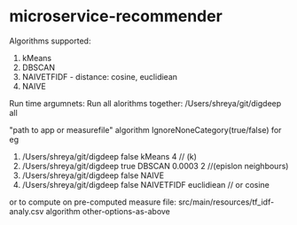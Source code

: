 # microservice-recommender
Algorithms supported: 
1. kMeans
2. DBSCAN
3. NAIVETFIDF - distance: cosine, euclidiean
4. NAIVE 


 
Run time argumnets: 
Run all alorithms together: 
/Users/shreya/git/digdeep  all

"path to app or measurefile" algorithm  IgnoreNoneCategory(true/false)
for eg
1. /Users/shreya/git/digdeep false kMeans 4 // (k)
2. /Users/shreya/git/digdeep true DBSCAN 0.0003 2  //(epislon neighbours)
3. /Users/shreya/git/digdeep false NAIVE
4. /Users/shreya/git/digdeep false NAIVETFIDF euclidiean  // or cosine 

or to compute on pre-computed measure file: 
 src/main/resources/tf_idf-analy.csv algorithm other-options-as-above

